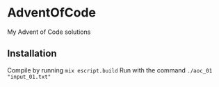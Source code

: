 # AdventOfCode
My Advent of Code solutions

## Installation
Compile by running `mix escript.build`
Run with the command `./aoc_01 "input_01.txt"`

